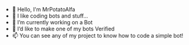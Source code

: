 - 👋 Hello, I'm MrPotatoAlfa
- 👀 I like coding bots and stuff...
- 🌱 I’m currently working on a Bot
- 💞️ I’d like to make one of my bots Verified
- 📫 You can see any of my project to know how to code a simple bot!


